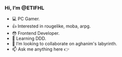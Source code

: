 ### Hi, I’m @ETIFHL

- 💻 PC Gamer. 
- 👍 Interested in rougelike, moba, arpg.
- 😳 Frontend Developer.
- 🌱 Learning DDD.
- 💞️ I’m looking to collaborate on aghanim's labyrinth.
- 📫 Ask me anything here 👉

<!---
ETIFHL/ETIFHL is a ✨ special ✨ repository because its `README.md` (this file) appears on your GitHub profile.
You can click the Preview link to take a look at your changes.
--->
